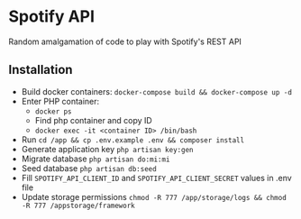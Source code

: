 # Spotify API

Random amalgamation of code to play with Spotify's REST API

## Installation

- Build docker containers: `docker-compose build && docker-compose up -d`
- Enter PHP container:
  - `docker ps`
  - Find php container and copy ID
  - `docker exec -it <container ID> /bin/bash`
- Run `cd /app && cp .env.example .env && composer install`
- Generate application key `php artisan key:gen`
- Migrate database `php artisan do:mi:mi`
- Seed database `php artisan db:seed`
- Fill `SPOTIFY_API_CLIENT_ID` and `SPOTIFY_API_CLIENT_SECRET` values in .env file
- Update storage permissions `chmod -R 777 /app/storage/logs && chmod -R 777 /appstorage/framework`